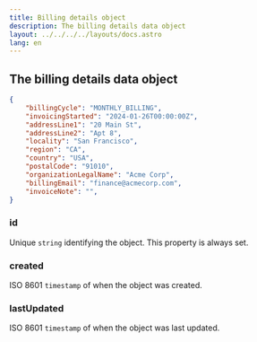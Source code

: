 ```yaml
---
title: Billing details object
description: The billing details data object
layout: ../../../../layouts/docs.astro
lang: en
---
```


## The billing details data object

```json
{
    "billingCycle": "MONTHLY_BILLING",
    "invoicingStarted": "2024-01-26T00:00:00Z",
    "addressLine1": "20 Main St",
    "addressLine2": "Apt 8",
    "locality": "San Francisco",
    "region": "CA",
    "country": "USA",
    "postalCode": "91010",
    "organizationLegalName": "Acme Corp",
    "billingEmail": "finance@acmecorp.com",
    "invoiceNote": "",
}
```

### id
Unique `string` identifying the object.  This property is always set.

### created
ISO 8601 `timestamp` of when the object was created.

### lastUpdated
ISO 8601 `timestamp` of when the object was last updated.
